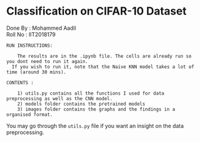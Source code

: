 # Classification on CIFAR-10 Dataset

Done By : Mohammed Aadil<br/>
Roll No : IIT2018179

```
RUN INSTRUCTIONS:

	The results are in the .ipynb file. The cells are already run so you dont need to run it again. 
  If you wish to run it, note that the Naive KNN model takes a lot of time (around 30 mins).
```

```
CONTENTS : 

	1) utils.py contains all the functions I used for data preprocessing as well as the CNN model.
	2) models folder contains the pretrained models
	3) images folder contains the graphs and the findings in a organised format.
```

You may go through the ``utils.py`` file if you want an insight on the data preprocessing.

